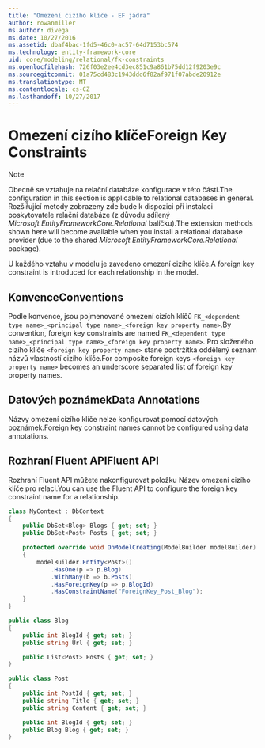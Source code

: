 ```yaml
---
title: "Omezení cizího klíče - EF jádra"
author: rowanmiller
ms.author: divega
ms.date: 10/27/2016
ms.assetid: dbaf4bac-1fd5-46c0-ac57-64d7153bc574
ms.technology: entity-framework-core
uid: core/modeling/relational/fk-constraints
ms.openlocfilehash: 726f03e2ee4cd3ec851c9a861b75dd12f9203e9c
ms.sourcegitcommit: 01a75cd483c1943ddd6f82af971f07abde20912e
ms.translationtype: MT
ms.contentlocale: cs-CZ
ms.lasthandoff: 10/27/2017
---
```

# <a name="foreign-key-constraints"></a><span data-ttu-id="55166-102">Omezení cizího klíče</span><span class="sxs-lookup"><span data-stu-id="55166-102">Foreign Key Constraints</span></span>

> [!NOTE]  
> <span data-ttu-id="55166-103">Obecně se vztahuje na relační databáze konfigurace v této části.</span><span class="sxs-lookup"><span data-stu-id="55166-103">The configuration in this section is applicable to relational databases in general.</span></span> <span data-ttu-id="55166-104">Rozšiřující metody zobrazeny zde bude k dispozici při instalaci poskytovatele relační databáze (z důvodu sdílený *Microsoft.EntityFrameworkCore.Relational* balíčku).</span><span class="sxs-lookup"><span data-stu-id="55166-104">The extension methods shown here will become available when you install a relational database provider (due to the shared *Microsoft.EntityFrameworkCore.Relational* package).</span></span>

<span data-ttu-id="55166-105">U každého vztahu v modelu je zavedeno omezení cizího klíče.</span><span class="sxs-lookup"><span data-stu-id="55166-105">A foreign key constraint is introduced for each relationship in the model.</span></span>

## <a name="conventions"></a><span data-ttu-id="55166-106">Konvence</span><span class="sxs-lookup"><span data-stu-id="55166-106">Conventions</span></span>

<span data-ttu-id="55166-107">Podle konvence, jsou pojmenované omezení cizích klíčů `FK_<dependent type name>_<principal type name>_<foreign key property name>`.</span><span class="sxs-lookup"><span data-stu-id="55166-107">By convention, foreign key constraints are named `FK_<dependent type name>_<principal type name>_<foreign key property name>`.</span></span> <span data-ttu-id="55166-108">Pro složeného cizího klíče `<foreign key property name>` stane podtržítka oddělený seznam názvů vlastností cizího klíče.</span><span class="sxs-lookup"><span data-stu-id="55166-108">For composite foreign keys `<foreign key property name>` becomes an underscore separated list of foreign key property names.</span></span>

## <a name="data-annotations"></a><span data-ttu-id="55166-109">Datových poznámek</span><span class="sxs-lookup"><span data-stu-id="55166-109">Data Annotations</span></span>

<span data-ttu-id="55166-110">Názvy omezení cizího klíče nelze konfigurovat pomocí datových poznámek.</span><span class="sxs-lookup"><span data-stu-id="55166-110">Foreign key constraint names cannot be configured using data annotations.</span></span>

## <a name="fluent-api"></a><span data-ttu-id="55166-111">Rozhraní Fluent API</span><span class="sxs-lookup"><span data-stu-id="55166-111">Fluent API</span></span>

<span data-ttu-id="55166-112">Rozhraní Fluent API můžete nakonfigurovat položku Název omezení cizího klíče pro relaci.</span><span class="sxs-lookup"><span data-stu-id="55166-112">You can use the Fluent API to configure the foreign key constraint name for a relationship.</span></span>

<!-- [!code-csharp[Main](samples/core/relational/Modeling/FluentAPI/Samples/Relational/RelationshipConstraintName.cs?highlight=12)] -->
``` csharp
class MyContext : DbContext
{
    public DbSet<Blog> Blogs { get; set; }
    public DbSet<Post> Posts { get; set; }

    protected override void OnModelCreating(ModelBuilder modelBuilder)
    {
        modelBuilder.Entity<Post>()
            .HasOne(p => p.Blog)
            .WithMany(b => b.Posts)
            .HasForeignKey(p => p.BlogId)
            .HasConstraintName("ForeignKey_Post_Blog");
    }
}

public class Blog
{
    public int BlogId { get; set; }
    public string Url { get; set; }

    public List<Post> Posts { get; set; }
}

public class Post
{
    public int PostId { get; set; }
    public string Title { get; set; }
    public string Content { get; set; }

    public int BlogId { get; set; }
    public Blog Blog { get; set; }
}
```
